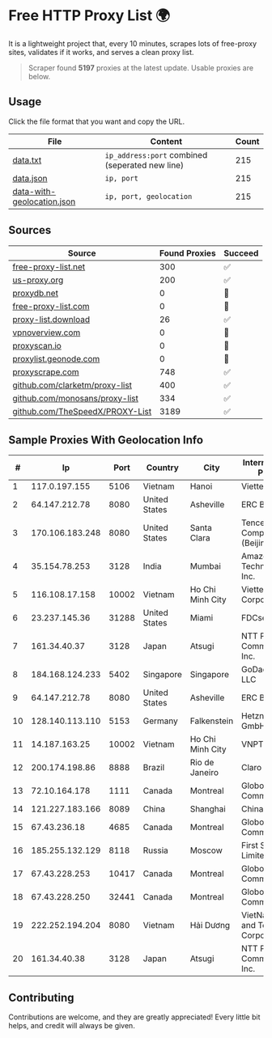 
# Free HTTP Proxy List 🌍

It is a lightweight project that, every 10 minutes, scrapes lots of free-proxy sites, validates if it works, and serves a clean proxy list.


> Scraper found **5197** proxies at the latest update. Usable proxies are below.

## Usage

Click the file format that you want and copy the URL.


|File|Content|Count|
|----|-------|-----|
|[data.txt](https://raw.githubusercontent.com/themiralay/Proxy-List-World/master/data.txt)|`ip_address:port` combined (seperated new line)|215|
|[data.json](https://raw.githubusercontent.com/themiralay/Proxy-List-World/master/data.json)|`ip, port`|215|
|[data-with-geolocation.json](https://raw.githubusercontent.com/themiralay/Proxy-List-World/master/data-with-geolocation.json)|`ip, port, geolocation`|215|

## Sources

|Source|Found Proxies|Succeed|
|------|-------------|-------|
|[free-proxy-list.net](https://free-proxy-list.net)|300|✅|
|[us-proxy.org](https://www.us-proxy.org)|200|✅|
|[proxydb.net](http://proxydb.net)|0|🚫|
|[free-proxy-list.com](https://free-proxy-list.com/?page=&port=&type%5B%5D=http&type%5B%5D=https&up_time=0&search=Search)|0|🚫|
|[proxy-list.download](https://www.proxy-list.download/HTTP)|26|✅|
|[vpnoverview.com](https://vpnoverview.com/privacy/anonymous-browsing/free-proxy-servers)|0|🚫|
|[proxyscan.io](https://www.proxyscan.io)|0|🚫|
|[proxylist.geonode.com](https://proxylist.geonode.com/api/proxy-list?limit=300&page=1&sort_by=lastChecked&sort_type=desc&protocols=http,https)|0|🚫|
|[proxyscrape.com](https://api.proxyscrape.com/v2/?request=displayproxies&protocol=http&timeout=10000&country=all&ssl=all&anonymity=all)|748|✅|
|[github.com/clarketm/proxy-list](https://raw.githubusercontent.com/clarketm/proxy-list/master/proxy-list-raw.txt)|400|✅|
|[github.com/monosans/proxy-list](https://raw.githubusercontent.com/monosans/proxy-list/main/proxies/http.txt)|334|✅|
|[github.com/TheSpeedX/PROXY-List](https://raw.githubusercontent.com/TheSpeedX/PROXY-List/master/http.txt)|3189|✅|


## Sample Proxies With Geolocation Info

|#|Ip|Port|Country|City|Internet Service Provider|
|-|--|----|-------|----|-------------------------|
|1|117.0.197.155|5106|Vietnam|Hanoi|Viettel Group|
|2|64.147.212.78|8080|United States|Asheville|ERC Broadband|
|3|170.106.183.248|8080|United States|Santa Clara|Tencent Cloud Computing (Beijing) Co|
|4|35.154.78.253|3128|India|Mumbai|Amazon Technologies Inc.|
|5|116.108.17.158|10002|Vietnam|Ho Chi Minh City|Viettel Corporation|
|6|23.237.145.36|31288|United States|Miami|FDCservers.net|
|7|161.34.40.37|3128|Japan|Atsugi|NTT PC Communications, Inc.|
|8|184.168.124.233|5402|Singapore|Singapore|GoDaddy.com, LLC|
|9|64.147.212.78|8080|United States|Asheville|ERC Broadband|
|10|128.140.113.110|5153|Germany|Falkenstein|Hetzner Online GmbH|
|11|14.187.163.25|10002|Vietnam|Ho Chi Minh City|VNPT|
|12|200.174.198.86|8888|Brazil|Rio de Janeiro|Claro S.A|
|13|72.10.164.178|1111|Canada|Montreal|GloboTech Communications|
|14|121.227.183.166|8089|China|Shanghai|China Telecom|
|15|67.43.236.18|4685|Canada|Montreal|GloboTech Communications|
|16|185.255.132.129|8118|Russia|Moscow|First Server Limited|
|17|67.43.228.253|10417|Canada|Montreal|GloboTech Communications|
|18|67.43.228.250|32441|Canada|Montreal|GloboTech Communications|
|19|222.252.194.204|8080|Vietnam|Hải Dương|VietNam Post and Telecom Corporation|
|20|161.34.40.38|3128|Japan|Atsugi|NTT PC Communications, Inc.|



## Contributing

Contributions are welcome, and they are greatly appreciated! Every
little bit helps, and credit will always be given.

